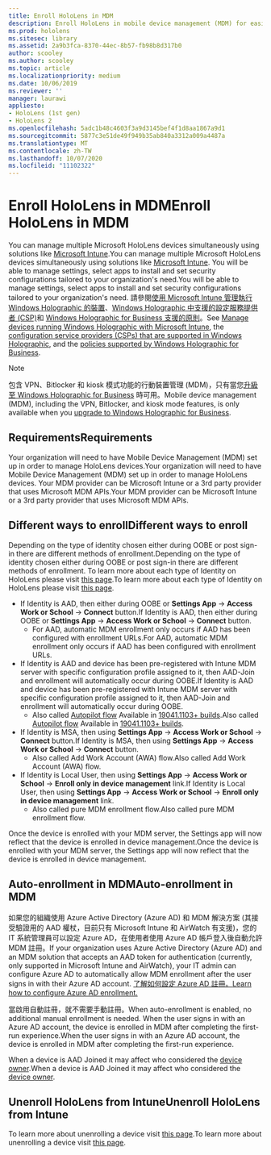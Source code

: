 ```yaml
---
title: Enroll HoloLens in MDM
description: Enroll HoloLens in mobile device management (MDM) for easier management of multiple devices.
ms.prod: hololens
ms.sitesec: library
ms.assetid: 2a9b3fca-8370-44ec-8b57-fb98b8d317b0
author: scooley
ms.author: scooley
ms.topic: article
ms.localizationpriority: medium
ms.date: 10/06/2019
ms.reviewer: ''
manager: laurawi
appliesto:
- HoloLens (1st gen)
- HoloLens 2
ms.openlocfilehash: 5adc1b48c4603f3a9d3145bef4f1d8aa1867a9d1
ms.sourcegitcommit: 5877c3e51de49f949b35ab840a3312a009a4487a
ms.translationtype: MT
ms.contentlocale: zh-TW
ms.lasthandoff: 10/07/2020
ms.locfileid: "11102322"
---
```

# <span data-ttu-id="02fdc-103">Enroll HoloLens in MDM</span><span class="sxs-lookup"><span data-stu-id="02fdc-103">Enroll HoloLens in MDM</span></span>

<span data-ttu-id="02fdc-104">You can manage multiple Microsoft HoloLens devices simultaneously using solutions like [Microsoft Intune](https://docs.microsoft.com/intune/windows-holographic-for-business).</span><span class="sxs-lookup"><span data-stu-id="02fdc-104">You can manage multiple Microsoft HoloLens devices simultaneously using solutions like [Microsoft Intune](https://docs.microsoft.com/intune/windows-holographic-for-business).</span></span> <span data-ttu-id="02fdc-105">You will be able to manage settings, select apps to install and set security configurations tailored to your organization's need.</span><span class="sxs-lookup"><span data-stu-id="02fdc-105">You will be able to manage settings, select apps to install and set security configurations tailored to your organization's need.</span></span> <span data-ttu-id="02fdc-106">請參閱[使用 Microsoft Intune 管理執行 Windows Holographic 的裝置](https://docs.microsoft.com/intune/windows-holographic-for-business)、[Windows Holographic 中支援的設定服務提供者 (CSP)](https://msdn.microsoft.com/windows/hardware/commercialize/customize/mdm/configuration-service-provider-reference#hololens)和 [Windows Holographic for Business 支援的原則](https://msdn.microsoft.com/windows/hardware/commercialize/customize/mdm/policy-configuration-service-provider#hololenspolicies)。</span><span class="sxs-lookup"><span data-stu-id="02fdc-106">See [Manage devices running Windows Holographic with Microsoft Intune](https://docs.microsoft.com/intune/windows-holographic-for-business), the [configuration service providers (CSPs) that are supported in Windows Holographic](https://msdn.microsoft.com/windows/hardware/commercialize/customize/mdm/configuration-service-provider-reference#hololens), and the [policies supported by Windows Holographic for Business](https://msdn.microsoft.com/windows/hardware/commercialize/customize/mdm/policy-configuration-service-provider#hololenspolicies).</span></span>

> [!NOTE]
> <span data-ttu-id="02fdc-107">包含 VPN、Bitlocker 和 kiosk 模式功能的行動裝置管理 (MDM)，只有當您[升級至 Windows Holographic for Business](hololens1-upgrade-enterprise.md) 時可用。</span><span class="sxs-lookup"><span data-stu-id="02fdc-107">Mobile device management (MDM), including the VPN, Bitlocker, and kiosk mode features, is only available when you [upgrade to Windows Holographic for Business](hololens1-upgrade-enterprise.md).</span></span>

## <span data-ttu-id="02fdc-108">Requirements</span><span class="sxs-lookup"><span data-stu-id="02fdc-108">Requirements</span></span>

 <span data-ttu-id="02fdc-109">Your organization will need to have Mobile Device Management (MDM) set up in order to manage HoloLens devices.</span><span class="sxs-lookup"><span data-stu-id="02fdc-109">Your organization will need to have Mobile Device Management (MDM) set up in order to manage HoloLens devices.</span></span> <span data-ttu-id="02fdc-110">Your MDM provider can be Microsoft Intune or a 3rd party provider that uses Microsoft MDM APIs.</span><span class="sxs-lookup"><span data-stu-id="02fdc-110">Your MDM provider can be Microsoft Intune or a 3rd party provider that uses Microsoft MDM APIs.</span></span>
 
## <span data-ttu-id="02fdc-111">Different ways to enroll</span><span class="sxs-lookup"><span data-stu-id="02fdc-111">Different ways to enroll</span></span>

<span data-ttu-id="02fdc-112">Depending on the type of identity chosen either during OOBE or post sign-in there are different methods of enrollment.</span><span class="sxs-lookup"><span data-stu-id="02fdc-112">Depending on the type of identity chosen either during OOBE or post sign-in there are different methods of enrollment.</span></span> <span data-ttu-id="02fdc-113">To learn more about each type of Identity on HoloLens please visit [this page](hololens-identity.md).</span><span class="sxs-lookup"><span data-stu-id="02fdc-113">To learn more about each type of Identity on HoloLens please visit [this page](hololens-identity.md).</span></span>

- <span data-ttu-id="02fdc-114">If Identity is AAD, then either during OOBE or **Settings App** -> **Access Work or School** -> **Connect** button.</span><span class="sxs-lookup"><span data-stu-id="02fdc-114">If Identity is AAD, then either during OOBE or **Settings App** -> **Access Work or School** -> **Connect** button.</span></span>
    - <span data-ttu-id="02fdc-115">For AAD, automatic MDM enrollment only occurs if AAD has been configured with enrollment URLs.</span><span class="sxs-lookup"><span data-stu-id="02fdc-115">For AAD, automatic MDM enrollment only occurs if AAD has been configured with enrollment URLs.</span></span>
- <span data-ttu-id="02fdc-116">If Identity is AAD and device has been pre-registered with Intune MDM server with specific configuration profile assigned to it, then AAD-Join and enrollment will automatically occur during OOBE.</span><span class="sxs-lookup"><span data-stu-id="02fdc-116">If Identity is AAD and device has been pre-registered with Intune MDM server with specific configuration profile assigned to it, then AAD-Join and enrollment will automatically occur during OOBE.</span></span>
    - <span data-ttu-id="02fdc-117">Also called [Autopilot flow](hololens2-autopilot.md) Available in [19041.1103+ builds](hololens-release-notes.md#windows-holographic-version-2004).</span><span class="sxs-lookup"><span data-stu-id="02fdc-117">Also called [Autopilot flow](hololens2-autopilot.md) Available in [19041.1103+ builds](hololens-release-notes.md#windows-holographic-version-2004).</span></span>
- <span data-ttu-id="02fdc-118">If Identity is MSA, then using **Settings App** -> **Access Work or School** -> **Connect** button.</span><span class="sxs-lookup"><span data-stu-id="02fdc-118">If Identity is MSA, then using **Settings App** -> **Access Work or School** -> **Connect** button.</span></span>
    - <span data-ttu-id="02fdc-119">Also called Add Work Account (AWA) flow.</span><span class="sxs-lookup"><span data-stu-id="02fdc-119">Also called Add Work Account (AWA) flow.</span></span>
- <span data-ttu-id="02fdc-120">If Identity is Local User, then using **Settings App** -> **Access Work or School** -> **Enroll only in device management** link.</span><span class="sxs-lookup"><span data-stu-id="02fdc-120">If Identity is Local User, then using **Settings App** -> **Access Work or School** -> **Enroll only in device management** link.</span></span>
    - <span data-ttu-id="02fdc-121">Also called pure MDM enrollment flow.</span><span class="sxs-lookup"><span data-stu-id="02fdc-121">Also called pure MDM enrollment flow.</span></span>

<span data-ttu-id="02fdc-122">Once the device is enrolled with your MDM server, the Settings app will now reflect that the device is enrolled in device management.</span><span class="sxs-lookup"><span data-stu-id="02fdc-122">Once the device is enrolled with your MDM server, the Settings app will now reflect that the device is enrolled in device management.</span></span>

## <span data-ttu-id="02fdc-123">Auto-enrollment in MDM</span><span class="sxs-lookup"><span data-stu-id="02fdc-123">Auto-enrollment in MDM</span></span>

<span data-ttu-id="02fdc-124">如果您的組織使用 Azure Active Directory (Azure AD) 和 MDM 解決方案 (其接受驗證用的 AAD 權杖，目前只有 Microsoft Intune 和 AirWatch 有支援)，您的 IT 系統管理員可以設定 Azure AD，在使用者使用 Azure AD 帳戶登入後自動允許 MDM 註冊。</span><span class="sxs-lookup"><span data-stu-id="02fdc-124">If your organization uses Azure Active Directory (Azure AD) and an MDM solution that accepts an AAD token for authentication (currently, only supported in Microsoft Intune and AirWatch), your IT admin can configure Azure AD to automatically allow MDM enrollment after the user signs in with their Azure AD account.</span></span> [<span data-ttu-id="02fdc-125">了解如何設定 Azure AD 註冊。</span><span class="sxs-lookup"><span data-stu-id="02fdc-125">Learn how to configure Azure AD enrollment.</span></span>](https://docs.microsoft.com/mem/intune/enrollment/windows-enroll#enable-windows-10-automatic-enrollment)

<span data-ttu-id="02fdc-126">當啟用自動註冊，就不需要手動註冊。</span><span class="sxs-lookup"><span data-stu-id="02fdc-126">When auto-enrollment is enabled, no additional manual enrollment is needed.</span></span> <span data-ttu-id="02fdc-127">When the user signs in with an Azure AD account, the device is enrolled in MDM after completing the first-run experience.</span><span class="sxs-lookup"><span data-stu-id="02fdc-127">When the user signs in with an Azure AD account, the device is enrolled in MDM after completing the first-run experience.</span></span>

<span data-ttu-id="02fdc-128">When a device is AAD Joined it may affect who considered the [device owner](security-adminless-os.md#device-owner).</span><span class="sxs-lookup"><span data-stu-id="02fdc-128">When a device is AAD Joined it may affect who considered the [device owner](security-adminless-os.md#device-owner).</span></span>

## <span data-ttu-id="02fdc-129">Unenroll HoloLens from Intune</span><span class="sxs-lookup"><span data-stu-id="02fdc-129">Unenroll HoloLens from Intune</span></span>

<span data-ttu-id="02fdc-130">To learn more about unenrolling a device visit [this page](https://docs.microsoft.com/windows/client-management/mdm/disconnecting-from-mdm-unenrollment).</span><span class="sxs-lookup"><span data-stu-id="02fdc-130">To learn more about unenrolling a device visit [this page](https://docs.microsoft.com/windows/client-management/mdm/disconnecting-from-mdm-unenrollment).</span></span> 
